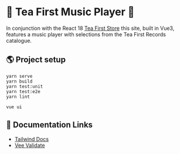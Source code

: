 # 🎵 Tea First Music Player 🎵

In conjunction with the React 18 [Tea First Store](https://github.com/rafischer1/tea-first-store) this site, built in Vue3, features a music player with selections from the Tea First Records catalogue. 

## 🌎 Project setup
```
yarn serve
yarn build
yarn test:unit
yarn test:e2e
yarn lint

vue ui
```

## 🤺 Documentation Links
 - [Tailwind Docs](https://tailwindcss.com/docs/installation)
 - [Vee Validate](https://vee-validate.logaretm.com/v4/)
